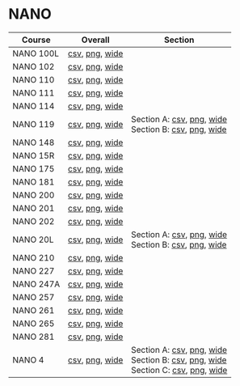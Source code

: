 # NANO

| Course | Overall | Section |
| ------ | ------- | ------- |
| NANO 100L | [csv](https://github.com/UCSD-Historical-Enrollment-Data/2023Fall/blob/main/overall/NANO%20100L.csv), [png](https://raw.githubusercontent.com/UCSD-Historical-Enrollment-Data/2023Fall/main/plot_overall/NANO%20100L.png), [wide](https://raw.githubusercontent.com/UCSD-Historical-Enrollment-Data/2023Fall/main/plot_overall_wide/NANO%20100L.png) |  |
| NANO 102 | [csv](https://github.com/UCSD-Historical-Enrollment-Data/2023Fall/blob/main/overall/NANO%20102.csv), [png](https://raw.githubusercontent.com/UCSD-Historical-Enrollment-Data/2023Fall/main/plot_overall/NANO%20102.png), [wide](https://raw.githubusercontent.com/UCSD-Historical-Enrollment-Data/2023Fall/main/plot_overall_wide/NANO%20102.png) |  |
| NANO 110 | [csv](https://github.com/UCSD-Historical-Enrollment-Data/2023Fall/blob/main/overall/NANO%20110.csv), [png](https://raw.githubusercontent.com/UCSD-Historical-Enrollment-Data/2023Fall/main/plot_overall/NANO%20110.png), [wide](https://raw.githubusercontent.com/UCSD-Historical-Enrollment-Data/2023Fall/main/plot_overall_wide/NANO%20110.png) |  |
| NANO 111 | [csv](https://github.com/UCSD-Historical-Enrollment-Data/2023Fall/blob/main/overall/NANO%20111.csv), [png](https://raw.githubusercontent.com/UCSD-Historical-Enrollment-Data/2023Fall/main/plot_overall/NANO%20111.png), [wide](https://raw.githubusercontent.com/UCSD-Historical-Enrollment-Data/2023Fall/main/plot_overall_wide/NANO%20111.png) |  |
| NANO 114 | [csv](https://github.com/UCSD-Historical-Enrollment-Data/2023Fall/blob/main/overall/NANO%20114.csv), [png](https://raw.githubusercontent.com/UCSD-Historical-Enrollment-Data/2023Fall/main/plot_overall/NANO%20114.png), [wide](https://raw.githubusercontent.com/UCSD-Historical-Enrollment-Data/2023Fall/main/plot_overall_wide/NANO%20114.png) |  |
| NANO 119 | [csv](https://github.com/UCSD-Historical-Enrollment-Data/2023Fall/blob/main/overall/NANO%20119.csv), [png](https://raw.githubusercontent.com/UCSD-Historical-Enrollment-Data/2023Fall/main/plot_overall/NANO%20119.png), [wide](https://raw.githubusercontent.com/UCSD-Historical-Enrollment-Data/2023Fall/main/plot_overall_wide/NANO%20119.png) | Section A: [csv](https://github.com/UCSD-Historical-Enrollment-Data/2023Fall/blob/main/section/NANO%20119_A.csv), [png](https://raw.githubusercontent.com/UCSD-Historical-Enrollment-Data/2023Fall/main/plot_section/NANO%20119_A.png), [wide](https://raw.githubusercontent.com/UCSD-Historical-Enrollment-Data/2023Fall/main/plot_section_wide/NANO%20119_A.png)<br>Section B: [csv](https://github.com/UCSD-Historical-Enrollment-Data/2023Fall/blob/main/section/NANO%20119_B.csv), [png](https://raw.githubusercontent.com/UCSD-Historical-Enrollment-Data/2023Fall/main/plot_section/NANO%20119_B.png), [wide](https://raw.githubusercontent.com/UCSD-Historical-Enrollment-Data/2023Fall/main/plot_section_wide/NANO%20119_B.png) |
| NANO 148 | [csv](https://github.com/UCSD-Historical-Enrollment-Data/2023Fall/blob/main/overall/NANO%20148.csv), [png](https://raw.githubusercontent.com/UCSD-Historical-Enrollment-Data/2023Fall/main/plot_overall/NANO%20148.png), [wide](https://raw.githubusercontent.com/UCSD-Historical-Enrollment-Data/2023Fall/main/plot_overall_wide/NANO%20148.png) |  |
| NANO 15R | [csv](https://github.com/UCSD-Historical-Enrollment-Data/2023Fall/blob/main/overall/NANO%2015R.csv), [png](https://raw.githubusercontent.com/UCSD-Historical-Enrollment-Data/2023Fall/main/plot_overall/NANO%2015R.png), [wide](https://raw.githubusercontent.com/UCSD-Historical-Enrollment-Data/2023Fall/main/plot_overall_wide/NANO%2015R.png) |  |
| NANO 175 | [csv](https://github.com/UCSD-Historical-Enrollment-Data/2023Fall/blob/main/overall/NANO%20175.csv), [png](https://raw.githubusercontent.com/UCSD-Historical-Enrollment-Data/2023Fall/main/plot_overall/NANO%20175.png), [wide](https://raw.githubusercontent.com/UCSD-Historical-Enrollment-Data/2023Fall/main/plot_overall_wide/NANO%20175.png) |  |
| NANO 181 | [csv](https://github.com/UCSD-Historical-Enrollment-Data/2023Fall/blob/main/overall/NANO%20181.csv), [png](https://raw.githubusercontent.com/UCSD-Historical-Enrollment-Data/2023Fall/main/plot_overall/NANO%20181.png), [wide](https://raw.githubusercontent.com/UCSD-Historical-Enrollment-Data/2023Fall/main/plot_overall_wide/NANO%20181.png) |  |
| NANO 200 | [csv](https://github.com/UCSD-Historical-Enrollment-Data/2023Fall/blob/main/overall/NANO%20200.csv), [png](https://raw.githubusercontent.com/UCSD-Historical-Enrollment-Data/2023Fall/main/plot_overall/NANO%20200.png), [wide](https://raw.githubusercontent.com/UCSD-Historical-Enrollment-Data/2023Fall/main/plot_overall_wide/NANO%20200.png) |  |
| NANO 201 | [csv](https://github.com/UCSD-Historical-Enrollment-Data/2023Fall/blob/main/overall/NANO%20201.csv), [png](https://raw.githubusercontent.com/UCSD-Historical-Enrollment-Data/2023Fall/main/plot_overall/NANO%20201.png), [wide](https://raw.githubusercontent.com/UCSD-Historical-Enrollment-Data/2023Fall/main/plot_overall_wide/NANO%20201.png) |  |
| NANO 202 | [csv](https://github.com/UCSD-Historical-Enrollment-Data/2023Fall/blob/main/overall/NANO%20202.csv), [png](https://raw.githubusercontent.com/UCSD-Historical-Enrollment-Data/2023Fall/main/plot_overall/NANO%20202.png), [wide](https://raw.githubusercontent.com/UCSD-Historical-Enrollment-Data/2023Fall/main/plot_overall_wide/NANO%20202.png) |  |
| NANO 20L | [csv](https://github.com/UCSD-Historical-Enrollment-Data/2023Fall/blob/main/overall/NANO%2020L.csv), [png](https://raw.githubusercontent.com/UCSD-Historical-Enrollment-Data/2023Fall/main/plot_overall/NANO%2020L.png), [wide](https://raw.githubusercontent.com/UCSD-Historical-Enrollment-Data/2023Fall/main/plot_overall_wide/NANO%2020L.png) | Section A: [csv](https://github.com/UCSD-Historical-Enrollment-Data/2023Fall/blob/main/section/NANO%2020L_A.csv), [png](https://raw.githubusercontent.com/UCSD-Historical-Enrollment-Data/2023Fall/main/plot_section/NANO%2020L_A.png), [wide](https://raw.githubusercontent.com/UCSD-Historical-Enrollment-Data/2023Fall/main/plot_section_wide/NANO%2020L_A.png)<br>Section B: [csv](https://github.com/UCSD-Historical-Enrollment-Data/2023Fall/blob/main/section/NANO%2020L_B.csv), [png](https://raw.githubusercontent.com/UCSD-Historical-Enrollment-Data/2023Fall/main/plot_section/NANO%2020L_B.png), [wide](https://raw.githubusercontent.com/UCSD-Historical-Enrollment-Data/2023Fall/main/plot_section_wide/NANO%2020L_B.png) |
| NANO 210 | [csv](https://github.com/UCSD-Historical-Enrollment-Data/2023Fall/blob/main/overall/NANO%20210.csv), [png](https://raw.githubusercontent.com/UCSD-Historical-Enrollment-Data/2023Fall/main/plot_overall/NANO%20210.png), [wide](https://raw.githubusercontent.com/UCSD-Historical-Enrollment-Data/2023Fall/main/plot_overall_wide/NANO%20210.png) |  |
| NANO 227 | [csv](https://github.com/UCSD-Historical-Enrollment-Data/2023Fall/blob/main/overall/NANO%20227.csv), [png](https://raw.githubusercontent.com/UCSD-Historical-Enrollment-Data/2023Fall/main/plot_overall/NANO%20227.png), [wide](https://raw.githubusercontent.com/UCSD-Historical-Enrollment-Data/2023Fall/main/plot_overall_wide/NANO%20227.png) |  |
| NANO 247A | [csv](https://github.com/UCSD-Historical-Enrollment-Data/2023Fall/blob/main/overall/NANO%20247A.csv), [png](https://raw.githubusercontent.com/UCSD-Historical-Enrollment-Data/2023Fall/main/plot_overall/NANO%20247A.png), [wide](https://raw.githubusercontent.com/UCSD-Historical-Enrollment-Data/2023Fall/main/plot_overall_wide/NANO%20247A.png) |  |
| NANO 257 | [csv](https://github.com/UCSD-Historical-Enrollment-Data/2023Fall/blob/main/overall/NANO%20257.csv), [png](https://raw.githubusercontent.com/UCSD-Historical-Enrollment-Data/2023Fall/main/plot_overall/NANO%20257.png), [wide](https://raw.githubusercontent.com/UCSD-Historical-Enrollment-Data/2023Fall/main/plot_overall_wide/NANO%20257.png) |  |
| NANO 261 | [csv](https://github.com/UCSD-Historical-Enrollment-Data/2023Fall/blob/main/overall/NANO%20261.csv), [png](https://raw.githubusercontent.com/UCSD-Historical-Enrollment-Data/2023Fall/main/plot_overall/NANO%20261.png), [wide](https://raw.githubusercontent.com/UCSD-Historical-Enrollment-Data/2023Fall/main/plot_overall_wide/NANO%20261.png) |  |
| NANO 265 | [csv](https://github.com/UCSD-Historical-Enrollment-Data/2023Fall/blob/main/overall/NANO%20265.csv), [png](https://raw.githubusercontent.com/UCSD-Historical-Enrollment-Data/2023Fall/main/plot_overall/NANO%20265.png), [wide](https://raw.githubusercontent.com/UCSD-Historical-Enrollment-Data/2023Fall/main/plot_overall_wide/NANO%20265.png) |  |
| NANO 281 | [csv](https://github.com/UCSD-Historical-Enrollment-Data/2023Fall/blob/main/overall/NANO%20281.csv), [png](https://raw.githubusercontent.com/UCSD-Historical-Enrollment-Data/2023Fall/main/plot_overall/NANO%20281.png), [wide](https://raw.githubusercontent.com/UCSD-Historical-Enrollment-Data/2023Fall/main/plot_overall_wide/NANO%20281.png) |  |
| NANO 4 | [csv](https://github.com/UCSD-Historical-Enrollment-Data/2023Fall/blob/main/overall/NANO%204.csv), [png](https://raw.githubusercontent.com/UCSD-Historical-Enrollment-Data/2023Fall/main/plot_overall/NANO%204.png), [wide](https://raw.githubusercontent.com/UCSD-Historical-Enrollment-Data/2023Fall/main/plot_overall_wide/NANO%204.png) | Section A: [csv](https://github.com/UCSD-Historical-Enrollment-Data/2023Fall/blob/main/section/NANO%204_A.csv), [png](https://raw.githubusercontent.com/UCSD-Historical-Enrollment-Data/2023Fall/main/plot_section/NANO%204_A.png), [wide](https://raw.githubusercontent.com/UCSD-Historical-Enrollment-Data/2023Fall/main/plot_section_wide/NANO%204_A.png)<br>Section B: [csv](https://github.com/UCSD-Historical-Enrollment-Data/2023Fall/blob/main/section/NANO%204_B.csv), [png](https://raw.githubusercontent.com/UCSD-Historical-Enrollment-Data/2023Fall/main/plot_section/NANO%204_B.png), [wide](https://raw.githubusercontent.com/UCSD-Historical-Enrollment-Data/2023Fall/main/plot_section_wide/NANO%204_B.png)<br>Section C: [csv](https://github.com/UCSD-Historical-Enrollment-Data/2023Fall/blob/main/section/NANO%204_C.csv), [png](https://raw.githubusercontent.com/UCSD-Historical-Enrollment-Data/2023Fall/main/plot_section/NANO%204_C.png), [wide](https://raw.githubusercontent.com/UCSD-Historical-Enrollment-Data/2023Fall/main/plot_section_wide/NANO%204_C.png) |
